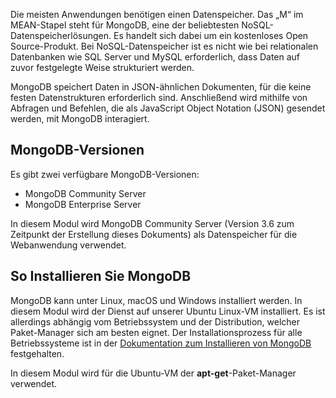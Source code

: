 Die meisten Anwendungen benötigen einen Datenspeicher. Das „M“ im MEAN-Stapel steht für MongoDB, eine der beliebtesten NoSQL-Datenspeicherlösungen. Es handelt sich dabei um ein kostenloses Open Source-Produkt. Bei NoSQL-Datenspeicher ist es nicht wie bei relationalen Datenbanken wie SQL Server und MySQL erforderlich, dass Daten auf zuvor festgelegte Weise strukturiert werden.

MongoDB speichert Daten in JSON-ähnlichen Dokumenten, für die keine festen Datenstrukturen erforderlich sind. Anschließend wird mithilfe von Abfragen und Befehlen, die als JavaScript Object Notation (JSON) gesendet werden, mit MongoDB interagiert.

## <a name="mongodb-versions"></a>MongoDB-Versionen

Es gibt zwei verfügbare MongoDB-Versionen:

- MongoDB Community Server
- MongoDB Enterprise Server

In diesem Modul wird MongoDB Community Server (Version 3.6 zum Zeitpunkt der Erstellung dieses Dokuments) als Datenspeicher für die Webanwendung verwendet.

## <a name="how-to-install-mongodb"></a>So Installieren Sie MongoDB

MongoDB kann unter Linux, macOS und Windows installiert werden. In diesem Modul wird der Dienst auf unserer Ubuntu Linux-VM installiert. Es ist allerdings abhängig vom Betriebssystem und der Distribution, welcher Paket-Manager sich am besten eignet. Der Installationsprozess für alle Betriebssysteme ist in der [Dokumentation zum Installieren von MongoDB](https://docs.mongodb.com/manual/administration/install-community/) festgehalten.

In diesem Modul wird für die Ubuntu-VM der **apt-get**-Paket-Manager verwendet.